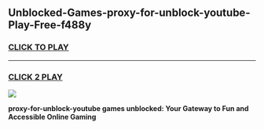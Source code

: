 
## Unblocked-Games-proxy-for-unblock-youtube-Play-Free-f488y
<h3>
<a href="https://premium76.site?title=proxy-for-unblock-youtube&ref=18A1">CLICK TO PLAY</a></h3>
<hr>

<h3>
<a href="https://premium76.site?title=proxy-for-unblock-youtube&ref=18A1">CLICK 2 PLAY</a>
  
</h3>

<a href="https://premium76.site?title=proxy-for-unblock-youtube&ref=18A1"><img src="https://clearcache.store/games.png"></a>


**proxy-for-unblock-youtube games unblocked: Your Gateway to Fun and Accessible Online Gaming**
